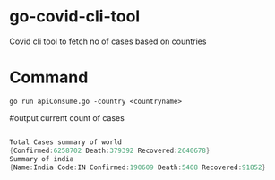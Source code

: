 # go-covid-cli-tool
Covid cli tool to fetch no of cases based on countries


# Command

```go run apiConsume.go -country <countryname>```

#output current count of cases

``` go run apiConsume.go -country india 

Total Cases summary of world
{Confirmed:6258702 Death:379392 Recovered:2640678}
Summary of india
{Name:India Code:IN Confirmed:190609 Death:5408 Recovered:91852}

```
